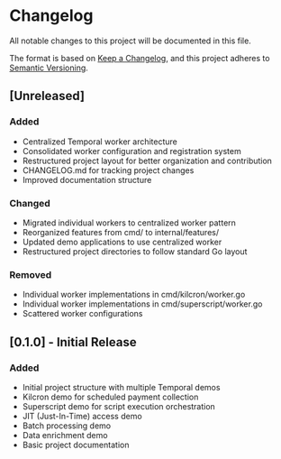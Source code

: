 # Changelog

All notable changes to this project will be documented in this file.

The format is based on [Keep a Changelog](https://keepachangelog.com/en/1.0.0/),
and this project adheres to [Semantic Versioning](https://semver.org/spec/v2.0.0.html).

## [Unreleased]

### Added
- Centralized Temporal worker architecture
- Consolidated worker configuration and registration system
- Restructured project layout for better organization and contribution
- CHANGELOG.md for tracking project changes
- Improved documentation structure

### Changed
- Migrated individual workers to centralized worker pattern
- Reorganized features from cmd/ to internal/features/
- Updated demo applications to use centralized worker
- Restructured project directories to follow standard Go layout

### Removed
- Individual worker implementations in cmd/kilcron/worker.go
- Individual worker implementations in cmd/superscript/worker.go
- Scattered worker configurations

## [0.1.0] - Initial Release

### Added
- Initial project structure with multiple Temporal demos
- Kilcron demo for scheduled payment collection
- Superscript demo for script execution orchestration
- JIT (Just-In-Time) access demo
- Batch processing demo
- Data enrichment demo
- Basic project documentation 
